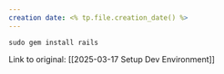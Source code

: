```yaml
---
creation date: <% tp.file.creation_date() %>
---
```

```
sudo gem install rails
```
Link to original: [[2025-03-17 Setup Dev Environment]]